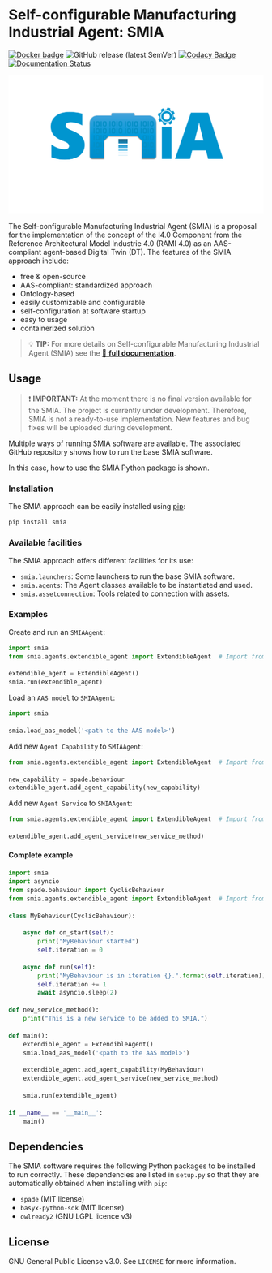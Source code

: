 # Self-configurable Manufacturing Industrial Agent: SMIA 

[![Docker badge](https://img.shields.io/docker/pulls/ekhurtado/aas-manager.svg)](https://hub.docker.com/r/ekhurtado/aas-manager/) ![GitHub release (latest SemVer)](https://img.shields.io/github/v/release/ekhurtado/I4_0_SMIA?sort=semver) [![Codacy Badge](https://app.codacy.com/project/badge/Grade/e87506fff1bb4a438c20e11bb7295f51)](https://app.codacy.com/gh/ekhurtado/I4_0_SMIA/dashboard?utm_source=gh&utm_medium=referral&utm_content=&utm_campaign=Badge_grade) [![Documentation Status](https://readthedocs.org/projects/i4-0-smia/badge/?version=latest)](https://i4-0-smia.readthedocs.io/en/latest/)

![SMIA Logo](https://raw.githubusercontent.com/ekhurtado/I4_0_SMIA/refs/heads/main/images/I4_0_SMIA_logo_positive.png "SMIA main logo")

[//]: # (The logo image need to be obtained externally)

[//]: # (//Dependiendo del modo de GitHub oscuro o claro se añade una imagen u otra&#41;)

The Self-configurable Manufacturing Industrial Agent (SMIA) is a proposal for the implementation of the concept of the I4.0 Component from the Reference Architectural Model Industrie 4.0 (RAMI 4.0) as an AAS-compliant agent-based Digital Twin (DT). The features of the SMIA approach include:

- free & open-source
- AAS-compliant: standardized approach
- Ontology-based
- easily customizable and configurable
- self-configuration at software startup
- easy to usage
- containerized solution

> 💡 **TIP:**
> For more details on Self-configurable Manufacturing Industrial Agent (SMIA) see the [📄 **full documentation**](https://i4-0-smia.readthedocs.io/en/latest/).

## Usage

> ❗ **IMPORTANT:**
> At the moment there is no final version available for the SMIA.
> The project is currently under development.
> Therefore, SMIA is not a ready-to-use implementation.
> New features and bug fixes will be uploaded during development.
 
Multiple ways of running SMIA software are available. The associated GitHub repository shows how to run the base SMIA software.

In this case, how to use the SMIA Python package is shown.

### Installation

The SMIA approach can be easily installed using [pip](https://pip.pypa.io/en/stable/):

```
pip install smia
```
[//]: # (TODO actualizar con el nombre cuando se publique)

### Available facilities

The SMIA approach offers different facilities for its use:

- ``smia.launchers``: Some launchers to run the base SMIA software.
- ``smia.agents``: The Agent classes available to be instantiated and used.
- ``smia.assetconnection``: Tools related to connection with assets.

[//]: # (TODO actualizar con los que se presenten)

### Examples

Create and run an ``SMIAAgent``:
```python
import smia
from smia.agents.extendible_agent import ExtendibleAgent  # Import from the SMIA package

extendible_agent = ExtendibleAgent()
smia.run(extendible_agent)
```

Load an ``AAS model`` to ``SMIAAgent``:
```python
import smia

smia.load_aas_model('<path to the AAS model>')
```

Add new ``Agent Capability`` to ``SMIAAgent``:
```python
from smia.agents.extendible_agent import ExtendibleAgent  # Import from the SMIA package

new_capability = spade.behaviour
extendible_agent.add_agent_capability(new_capability)
```

Add new ``Agent Service`` to ``SMIAAgent``:
```python
from smia.agents.extendible_agent import ExtendibleAgent  # Import from the SMIA package

extendible_agent.add_agent_service(new_service_method)
```

#### Complete example

```python
import smia
import asyncio
from spade.behaviour import CyclicBehaviour
from smia.agents.extendible_agent import ExtendibleAgent  # Import from the SMIA package

class MyBehaviour(CyclicBehaviour):

    async def on_start(self):
        print("MyBehaviour started")
        self.iteration = 0

    async def run(self):
        print("MyBehaviour is in iteration {}.".format(self.iteration))
        self.iteration += 1
        await asyncio.sleep(2)

def new_service_method():
    print("This is a new service to be added to SMIA.")
    
def main():
    extendible_agent = ExtendibleAgent()
    smia.load_aas_model('<path to the AAS model>')
    
    extendible_agent.add_agent_capability(MyBehaviour)
    extendible_agent.add_agent_service(new_service_method)
    
    smia.run(extendible_agent)

if __name__ == '__main__':
    main()
```

## Dependencies

The SMIA software requires the following Python packages to be installed to run correctly. These dependencies are listed in ``setup.py`` so that they are automatically obtained when installing with ``pip``:

- ``spade`` (MIT license)
- ``basyx-python-sdk`` (MIT license)
- ``owlready2`` (GNU LGPL licence v3)

[//]: # (TODO actualizar con los que sean)

## License

GNU General Public License v3.0. See `LICENSE` for more information.
